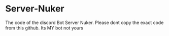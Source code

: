 # Server-Nuker
The code of the discord Bot Server Nuker. Please dont copy the exact code from this github. Its MY bot not yours
